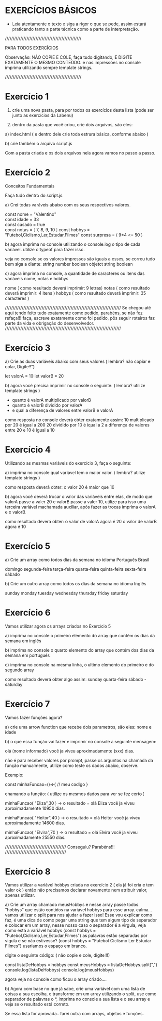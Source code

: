 
# EXERCÍCIOS BÁSICOS

-  Leia atentamente o texto e siga a rigor o que se pede, assim estará praticando tanto
   a parte técnica como a parte de interpretação.

//////////////////////////////////////////////////

PARA TODOS EXERCÍCIOS 

Observação: NÃO COPIE E COLE, faça tudo digitando,
            E DIGITE EXATAMENTE O MESMO CONTEÚDO.
            e nas impressões no console imprima
            utilizando sempre template strings.
            
//////////////////////////////////////////////////

#  Exercício 1

01) crie uma nova pasta, para por todos os exercícios desta lista (pode ser junto as exercícios da Labenu)

02) dentro da pasta que você criou, crie dois arquivos, são eles:
   
   a)  index.html ( e dentro dele crie toda estrura básica, conforme abaixo )

   <!DOCTYPE html>
   <html>

   <head>
      <meta charset="utf-8">
      <title>Exercícios</title>
      <script src="script.js"></script>
   </head>

   <body>

   </body>

   </html>

   b) crie também o arquivo script.js

Com a pasta criada e os dois arquivos nela agora vamos no passo a passo.


# Exercício 2

Conceitos Fundamentais 

Faça tudo dentro do script.js


a) Crei todas varáveis abaixo com os seus respectivos valores.

   const nome = "Valentino"   
   const idade = 33   
   const casado = true   
   const notas = [ 7, 8, 9, 10 ]
   const hobbys = "Futebol,Ciclismo,Ler,Estudar,Filmes"
   const surpresa = ( 9*4 <= 50 )
   
b) agora imprima no console utilizando o console.log o tipo de cada variável.
   utilize o typeof para fazer isso.  

   veja no console se os valores impressos são iguais a esses, se correu tudo bem siga a diante:
      string
      number
      boolean
      objetct
      string
      boolean

c) agora imprima no console, a quantidade de caracteres ou itens das variáveis 
   nome, notas e hobbys.

   nome  ( como resultado deverá imprimir: 9 letras)
   notas ( como resultado deverá imprimir: 4 itens )
   hobbys ( como resultado deverá imprimir: 35 caracteres )


////////////////////////////////////////////////////////////////////////////
Se chegou até aqui tendo feito tudo exatamente como pedido, parabéns, se não 
fez refaça!!! faça, escreve exatamente como foi pedido, pôs seguir roteiros
faz parte da vida e obrigação do desenvolvedor.
////////////////////////////////////////////////////////////////////////////


# Exercício 3

a) Crie as duas variáveis abaixo com seus valores ( lembra? não copiar e colar, Digite!!")

   let valorA = 10
   let valorB = 20

b) agora você precisa imprimir no console o seguinte: ( lembra? utilize template strings )

   - quanto é valorA multiplicado por valorB
   - quanto é valorB dividido por valorA
   - e qual a diferença de valores entre valorB e valorA

   como resposta no console deverá obter exatamente assim:
   10 multiplicado por 20 é igual a 200
   20 dividido por 10 é iqual a 2
   a diferença de valores entre 20 e 10 é igual a 10

# Exercício 4

Utilizando as mesmas variáveis do exercício 3, faça o seguinte:

a) imprima no console qual variável tem o maior valor. ( lembra? utilize template strings )

   como resposta deverá obter:
   o valor 20 é maior que 10

b) agora você deverá trocar o valor das variáveis entre elas, de modo
   que valorA passe a valer 20 e valorB passe a valer 10, utilize para
   isso uma terceira variável machamada auxiliar, após fazer as trocas
   imprima o valorA e o valorB.

   como resultado deverá obter:
   o valor de valorA agora é 20
   o valor de valorB agora é 10
  

# Exercício 5

a) Crie um array como todos dias da semana no idioma Português Brasil

   domingo  segunda-feira  terça-feira  quarta-feira  quinta-feira   sexta-feira   sábado

b) Crie um outro array como todos os dias da semana no idioma Inglês

   sunday	monday	tuesday	wednesday	thursday	 friday	saturday	


# Exercício 6

Vamos utilizar agora os arrays criados no Exercício 5

a) imprima no console o primeiro elemento do array que contém os dias da semana em inglês

b) imprima no console o quarto elemento do array que contém dos dias da semana em português

c) imprima no console na mesma linha, o ultimo elemento do primeiro e do segundo array

como resultado deverá obter algo assim:
sunday
quarta-feira
sábado - saturday 

# Exercício 7

Vamos fazer funções agora?

a) crie uma arrow function que recebe dois parametros, são eles: nome e idade

b) o que essa função vai fazer e imprimir no console a seguinte mensagem: 

   olá (nome informado) você ja viveu aproximadamente (xxx) dias.

não é para receber valores por prompt, passe os arguntos na chamada da função
manualmente, utilize como teste os dados abaixo, observe.

Exemplo:

const minhaFuncao=()=>{
   // meu codigo
}

chamando a função: ( utilize os mesmos dados para ver se fez certo )

minhaFuncao( "Eliza",30  )    -> o resultado = olá Eliza você ja viveu aproximadamente 10950 dias.

minhaFuncao( "Heitor",40  )   -> o resultado = olá Heitor você ja viveu aproximadamente 14600 dias.

minhaFuncao( "Elvira",70  )   -> o resultado = olá Elvira você ja viveu aproximadamente 25550 dias.


////////////////////////////////////////
        Conseguiu? Parabéns!!!
////////////////////////////////////////

# Exercício 8 

Vamos utilizar a variável hobbys criada no exercício 2 ( ela já foi cria e tem valor ok )
então não precisamos declarar novamente nem atribuir valor, apenas utilizar.

a) Crie um array chamado meusHobbys e nesse array passe todos "hobbys" que estão contidos na variável hobbys para esse array.
   calma... vamos utilizar o split para nos ajudar a fazer isso! Esse vou explicar como faz, é uma dica de como pegar uma string
   que tem algum tipo de separador e colocar em um array, nesse nosso caso o separador é a virgula, veja como está a variável 
   hobbys (const hobbys = "Futebol,Ciclismo,Ler,Estudar,Filmes") as palavras estão separadas por vigula e se não estivesse?
   (const hobbys = "Futebol Ciclismo Ler Estudar Filmes") usariamos o espaço em branco.

   digite o seguinte código: ( não copie e cole, digite!!!)

   const listaDeHobbys = hobbys
   const meusHobbys = listaDeHobbys.split(",")  
   console.log(listaDeHobbys)
   console.log(meusHobbys)

agora veja no console como ficou o array criado....


b) Agora com base no que já sabe, crie uma variável com uma lista de coisas a sua escolha, e transforme em um array
   utilizando o split, use como separador de palavras o *, imprima no console a sua lista e o seu array e veja se o
   resultado está correto.


   Se essa lista for aprovada.. farei outra com arrays, objetos e funções.


   

   




